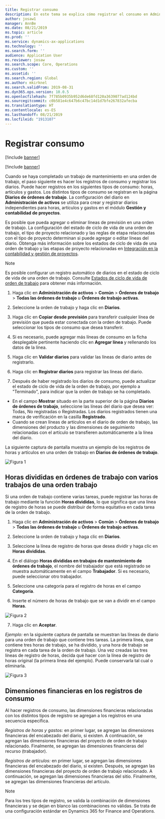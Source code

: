 ```yaml
---
title: Registrar consumo
description: En este tema se explica cómo registrar el consumo en Administración de activos.
author: josaw1
manager: AnnBe
ms.date: 08/21/2019
ms.topic: article
ms.prod: ''
ms.service: dynamics-ax-applications
ms.technology: ''
ms.search.form: ''
audience: Application User
ms.reviewer: josaw
ms.search.scope: Core, Operations
ms.custom: ''
ms.assetid: ''
ms.search.region: Global
ms.author: mkirknel
ms.search.validFrom: 2019-08-31
ms.dyn365.ops.version: 10.0.5
ms.openlocfilehash: 7f785b0935b952d6de68fd120a3639077ad124bd
ms.sourcegitcommit: c0b581e4c647b6c47bc14d1d7bfe267832afecba
ms.translationtype: HT
ms.contentlocale: es-ES
ms.lasthandoff: 08/21/2019
ms.locfileid: "1913107"
---
```

# <a name="register-consumption"></a>Registrar consumo

[!include [banner](../../includes/banner.md)]

[!include [banner](../../includes/preview-banner.md)]

Cuando se haya completado un trabajo de mantenimiento en una orden de trabajo, el paso siguiente es hacer los registros de consumo y registrar los diarios. Puede hacer registros en los siguientes tipos de consumo: horas, artículos y gastos. Los distintos tipos de consumo se registran en la página **Diarios de órdenes de trabajo**. La configuración del diario en **Administración de activos** se utiliza para crear y registrar diarios independientes para horas, artículos y gastos en el módulo **Gestión y contabilidad de proyectos**.

Es posible que pueda agregar o eliminar líneas de previsión en una orden de trabajo. La configuración del estado de ciclo de vida de una orden de trabajo, el tipo de proyecto relacionado y las reglas de etapa relacionadas con el tipo de proyecto determinan si puede agregar o editar líneas del diario. Obtenga más información sobre los estados de ciclo de vida de una orden de trabajo y las etapas de proyecto relacionadas en [Integración en la contabilidad y gestión de proyectos](../integration-to-project-management-and-accounting/forecasts-work-orders-and-projects.md).

>[!NOTE]
>Es posible configurar un registro automático de diarios en el estado de ciclo de vida de una orden de trabajo. Consulte [Estados de ciclo de vida de orden de trabajo](../setup-for-work-orders/work-order-lifecycle-states.md) para obtener más información.

1. Haga clic en **Administración de activos** > **Común** > **Órdenes de trabajo** > **Todas las órdenes de trabajo** u **Órdenes de trabajo activas**.

2. Seleccione la orden de trabajo y haga clic en **Diarios**.

3. Haga clic en **Copiar desde previsión** para transferir cualquier línea de previsión que pueda estar conectada con la orden de trabajo. Puede seleccionar los tipos de consumo que desea transferir.

4. Si es necesario, puede agregar más líneas de consumo en la ficha desplegable pertinente haciendo clic en **Agregar línea** y rellenando los datos de la línea.

5. Haga clic en **Validar diarios** para validar las líneas de diario antes de registrarlo.

6. Haga clic en **Registrar diarios** para registrar las líneas del diario.

7. Después de haber registrado los diarios de consumo, puede actualizar el estado de ciclo de vida de la orden de trabajo, por ejemplo a "Terminado", para indicar que la orden de trabajo se ha completado.

- En el campo **Mostrar** situado en la parte superior de la página **Diarios de órdenes de trabajo**, seleccione las líneas del diario que desea ver: Todas, No registradas o Registradas. Los diarios registrados tienen una marca de verificación en la casilla **Registrado**.  
- Cuando se crean líneas de artículos en el diario de orden de trabajo, las dimensiones del producto y las dimensiones de seguimiento relacionadas con el artículo se transfieren automáticamente a la línea del diario.  

La siguiente captura de pantalla muestra un ejemplo de los registros de horas y artículos en una orden de trabajo en **Diarios de órdenes de trabajo**.

![Figura 1](media/01-consumption.png)


## <a name="split-hours-on-work-orders-with-several-work-order-jobs"></a>Horas divididas en órdenes de trabajo con varios trabajos de una orden trabajo

Si una orden de trabajo contiene varias tareas, puede registrar las horas de trabajo mediante la función **Horas divididas**, lo que significa que una línea de registro de horas se puede distribuir de forma equitativa en cada tarea de la orden de trabajo.

1. Haga clic en **Administración de activos** > **Común** > **Órdenes de trabajo** > **Todas las órdenes de trabajo** u **Órdenes de trabajo activas**.

2. Seleccione la orden de trabajo y haga clic en **Diarios**.

3. Seleccione la línea de registro de horas que desea dividir y haga clic en **Horas divididas**.

4. En el diálogo **Horas divididas en trabajos de mantenimiento de órdenes de trabajo**, el nombre del trabajador que está registrado se muestra automáticamente en el campo **Trabajador**. Si es necesario, puede seleccionar otro trabajador.

5. Seleccione una categoría para el registro de horas en el campo **Categoría**.

6. Inserte el número de horas de trabajo que se van a dividir en el campo **Horas**.

![Figura 2](media/02-consumption.png)

7. Haga clic en **Aceptar**.

*Ejemplo:* en la siguiente captura de pantalla se muestran las líneas de diario para una orden de trabajo que contiene tres tareas. La primera línea, que contiene tres horas de trabajo, se ha dividido, y una hora de trabajo se registra en cada tarea de la orden de trabajo. Una vez creadas las tres líneas de registro de horas, decida qué hacer con la línea de registro de horas original (la primera línea del ejemplo). Puede conservarla tal cual o eliminarla. 

![Figura 3](media/03-consumption.png)

## <a name="financial-dimensions-on-consumption-registrations"></a>Dimensiones financieras en los registros de consumo

Al hacer registros de consumo, las dimensiones financieras relacionadas con los distintos tipos de registro se agregan a los registros en una secuencia específica. 

*Registros de horas y gastos:* en primer lugar, se agregan las dimensiones financieras del encabezado del diario, si existen. A continuación, se agregan las dimensiones financieras del proyecto de orden de trabajo relacionado. Finalmente, se agregan las dimensiones financieras del recurso (trabajador).

*Registros de artículos:* en primer lugar, se agregan las dimensiones financieras del encabezado del diario, si existen. Después, se agregan las dimensiones financieras del proyecto de orden de trabajo relacionado. A continuación, se agregan las dimensiones financieras del sitio. Finalmente, se agregan las dimensiones financieras del artículo.

>[!NOTE]
>Para los tres tipos de registro, se valida la combinación de dimensiones financieras y se dejan en blanco las combinaciones no válidas. Se trata de una configuración estándar en Dynamics 365 for Finance and Operations.

